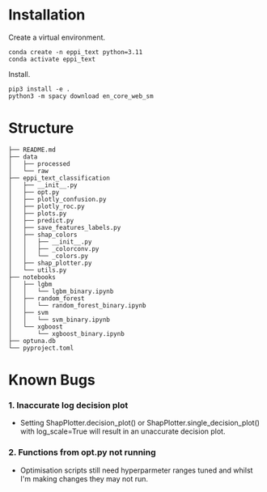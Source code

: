 # Installation
Create a virtual environment.
```
conda create -n eppi_text python=3.11
conda activate eppi_text
```
Install.
```
pip3 install -e .
python3 -m spacy download en_core_web_sm
```

# Structure
```
├── README.md
├── data
│   ├── processed
│   └── raw
├── eppi_text_classification
│   ├── __init__.py
│   ├── opt.py
│   ├── plotly_confusion.py
│   ├── plotly_roc.py
│   ├── plots.py
│   ├── predict.py
│   ├── save_features_labels.py
│   ├── shap_colors
│   │   ├── __init__.py
│   │   ├── _colorconv.py
│   │   └── _colors.py
│   ├── shap_plotter.py
│   └── utils.py
├── notebooks
│   ├── lgbm
│   │   └── lgbm_binary.ipynb
│   ├── random_forest
│   │   └── random_forest_binary.ipynb
│   ├── svm
│   │   └── svm_binary.ipynb
│   └── xgboost
│       └── xgboost_binary.ipynb
├── optuna.db
└── pyproject.toml
```

# Known Bugs

### 1. Inaccurate log decision plot
- Setting ShapPlotter.decision_plot() or ShapPlotter.single_decision_plot() with log_scale=True will result in an unaccurate decision plot.
### 2. Functions from opt.py not running
- Optimisation scripts still need hyperparmeter ranges tuned and whilst I'm making changes they may not run. 
